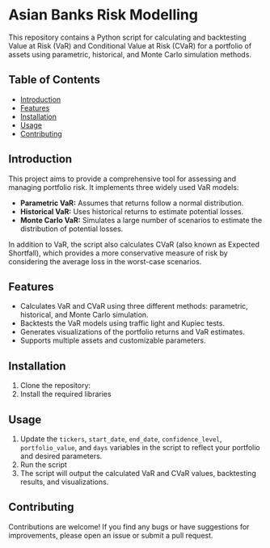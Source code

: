 # Asian Banks Risk Modelling

This repository contains a Python script for calculating and backtesting Value at Risk (VaR) and Conditional Value at Risk (CVaR) for a portfolio of assets using parametric, historical, and Monte Carlo simulation methods.

## Table of Contents

- [Introduction](#introduction)
- [Features](#features)
- [Installation](#installation)
- [Usage](#usage)
- [Contributing](#contributing)

## Introduction

This project aims to provide a comprehensive tool for assessing and managing portfolio risk. It implements three widely used VaR models:

- **Parametric VaR:** Assumes that returns follow a normal distribution.
- **Historical VaR:** Uses historical returns to estimate potential losses.
- **Monte Carlo VaR:** Simulates a large number of scenarios to estimate the distribution of potential losses.

In addition to VaR, the script also calculates CVaR (also known as Expected Shortfall), which provides a more conservative measure of risk by considering the average loss in the worst-case scenarios.

## Features

- Calculates VaR and CVaR using three different methods: parametric, historical, and Monte Carlo simulation.
- Backtests the VaR models using traffic light and Kupiec tests.
- Generates visualizations of the portfolio returns and VaR estimates.
- Supports multiple assets and customizable parameters.

## Installation

1. Clone the repository:
2. Install the required libraries

## Usage

1. Update the `tickers`, `start_date`, `end_date`, `confidence_level`, `portfolio_value`, and `days` variables in the script to reflect your portfolio and desired parameters.
2. Run the script
3. The script will output the calculated VaR and CVaR values, backtesting results, and visualizations.

## Contributing

Contributions are welcome! If you find any bugs or have suggestions for improvements, please open an issue or submit a pull request.
